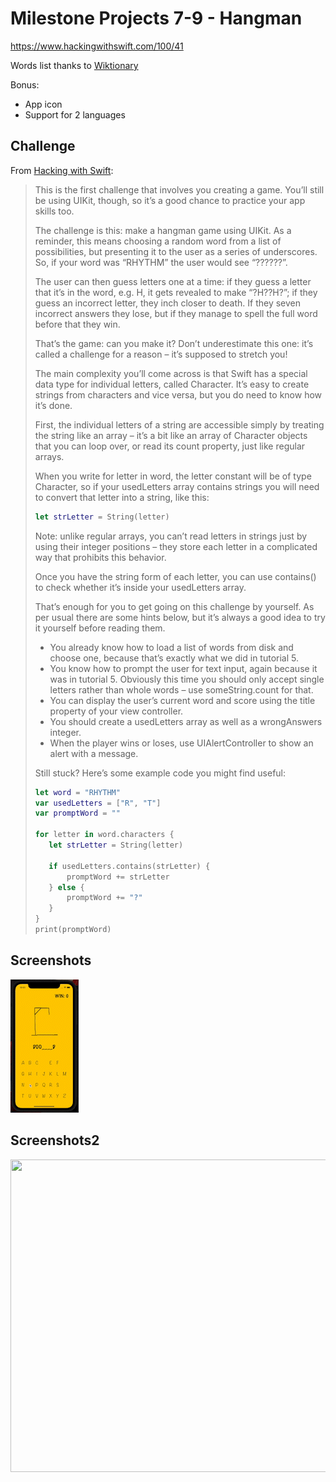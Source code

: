 # Milestone Projects 7-9 - Hangman

https://www.hackingwithswift.com/100/41

Words list thanks to [Wiktionary](https://en.wiktionary.org/)

Bonus:
- App icon
- Support for 2 languages

## Challenge

From [Hacking with Swift](https://www.hackingwithswift.com/guide/4/3/challenge):
>This is the first challenge that involves you creating a game. You’ll still be using UIKit, though, so it’s a good chance to practice your app skills too.
>
>The challenge is this: make a hangman game using UIKit. As a reminder, this means choosing a random word from a list of possibilities, but presenting it to the user as a series of underscores. So, if your word was “RHYTHM” the user would see “??????”.
>
>The user can then guess letters one at a time: if they guess a letter that it’s in the word, e.g. H, it gets revealed to make “?H??H?”; if they guess an incorrect letter, they inch closer to death. If they seven incorrect answers they lose, but if they manage to spell the full word before that they win.
>
>That’s the game: can you make it? Don’t underestimate this one: it’s called a challenge for a reason – it’s supposed to stretch you!
>
>The main complexity you’ll come across is that Swift has a special data type for individual letters, called Character. It’s easy to create strings from characters and vice versa, but you do need to know how it’s done.
>
>First, the individual letters of a string are accessible simply by treating the string like an array – it’s a bit like an array of Character objects that you can loop over, or read its count property, just like regular arrays.
>
>When you write for letter in word, the letter constant will be of type Character, so if your usedLetters array contains strings you will need to convert that letter into a string, like this:
>
>```swift
>let strLetter = String(letter)
>````
>
>Note: unlike regular arrays, you can’t read letters in strings just by using their integer positions – they store each letter in a complicated way that prohibits this behavior.
>
>Once you have the string form of each letter, you can use contains() to check whether it’s inside your usedLetters array.
>
>That’s enough for you to get going on this challenge by yourself. As per usual there are some hints below, but it’s always a good idea to try it yourself before reading them.
>
>- You already know how to load a list of words from disk and choose one, because that’s exactly what we did in tutorial 5.
>- You know how to prompt the user for text input, again because it was in tutorial 5. Obviously this time you should only accept single letters rather than whole words – use someString.count for that.
>- You can display the user’s current word and score using the title property of your view controller.
>- You should create a usedLetters array as well as a wrongAnswers integer.
>- When the player wins or loses, use UIAlertController to show an alert with a message.
>
>Still stuck? Here’s some example code you might find useful:
>
>```swift
>let word = "RHYTHM"
>var usedLetters = ["R", "T"]
>var promptWord = ""
>
>for letter in word.characters {
>    let strLetter = String(letter)
>
>    if usedLetters.contains(strLetter) {
>        promptWord += strLetter
>    } else {
>        promptWord += "?"
>    }
>}
>print(promptWord)
>```

## Screenshots
![Alt Text](screenshots/screen01.gif)

## Screenshots2

<img src="screenshots/screen01" width="800" height="500"/>